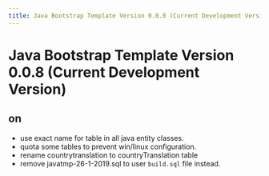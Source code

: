 ```yaml
---
title: Java Bootstrap Template Version 0.0.8 (Current Development Version)
---
```

# Java Bootstrap Template Version 0.0.8 (Current Development Version)

## on
- use exact name for table in all java entity classes.
- quota some tables to prevent win/linux configuration.
- rename countrytranslation to countryTranslation table
- remove javatmp-26-1-2019.sql to user `build.sql` file instead.
